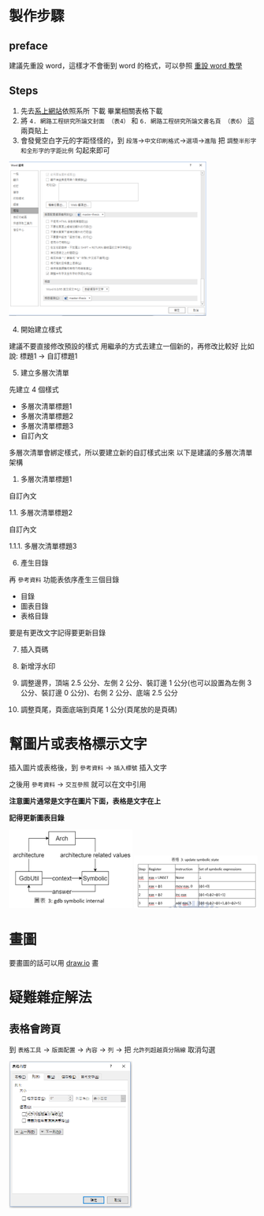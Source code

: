 # 製作步驟

## preface

建議先重設 word，這樣才不會衝到 word 的格式，可以參照 [重設 word 教學](https://support.microsoft.com/zh-tw/help/822005/how-to-reset-user-options-and-registry-settings-in-word)

## Steps

1. 先去[系上網站](https://www.cs.nctu.edu.tw/cswebsite/education/graduate/course)依照系所 下載 畢業相關表格下載 
2. 將 `4. 網路工程研究所論文封面 （表4）` 和 `6. 網路工程研究所論文書名頁 （表6）` 這兩頁貼上
3. 會發覺空白字元的字距怪怪的，到 `段落`->`中文印刷格式`->`選項`->`進階` 把 `調整半形字和全形字的字距比例` 勾起來即可

<img src="../fixtures/adjust-distance-between-character.png" width="400px">

4. 開始建立樣式

建議不要直接修改預設的樣式
用繼承的方式去建立一個新的，再修改比較好
比如說: 標題1 -> 自訂標題1


5. 建立多層次清單

先建立 4 個樣式

- 多層次清單標題1
- 多層次清單標題2
- 多層次清單標題3
- 自訂內文

多層次清單會綁定樣式，所以要建立新的自訂樣式出來
以下是建議的多層次清單架構

1. 多層次清單標題1

自訂內文

1.1. 多層次清單標題2

自訂內文

1.1.1. 多層次清單標題3

6. 產生目錄

再 `參考資料` 功能表依序產生三個目錄

- 目錄
- 圖表目錄
- 表格目錄

要是有更改文字記得要更新目錄

7. 插入頁碼

8. 新增浮水印

9. 調整邊界，頂端 2.5 公分、左側 2 公分、裝訂邊 1 公分(也可以設置為左側 3 公分、裝訂邊 0 公分)、右側 2 公分、底端 2.5 公分

10. 調整頁尾，頁面底端到頁尾 1 公分(頁尾放的是頁碼)

# 幫圖片或表格標示文字

插入圖片或表格後，到 `參考資料` -> `插入標號` 插入文字

之後用 `參考資料` -> `交互參照` 就可以在文中引用

**注意圖片通常是文字在圖片下面，表格是文字在上**

**記得更新圖表目錄**

<img src="../fixtures/figure.png" width="250px"> <img src="../fixtures/table.png" width="250px">

# 畫圖

要畫圖的話可以用 [draw.io](https://www.draw.io/) 畫

# 疑難雜症解法

## 表格會跨頁

到 `表格工具` -> `版面配置` -> `內容` -> `列` -> 把 `允許列超越頁分隔線` 取消勾選

<img src="../fixtures/table-cross-page.png" width="250px">
